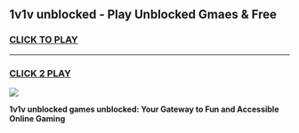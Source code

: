 
## 1v1v unblocked - Play Unblocked Gmaes & Free
<h3>
<a href="https://news.freeplayer.one?title=1v1v_unblocked&ref=23F">CLICK TO PLAY</a></h3>
<hr>

<h3>
<a href="https://news.freeplayer.one?title=1v1v_unblocked&ref=23F">CLICK 2 PLAY</a>
  
</h3>

<a href="https://news.freeplayer.one?title=1v1v_unblocked&ref=23F/"><img src="https://clearcache.store/games.png"></a>


**1v1v unblocked games unblocked: Your Gateway to Fun and Accessible Online Gaming**
